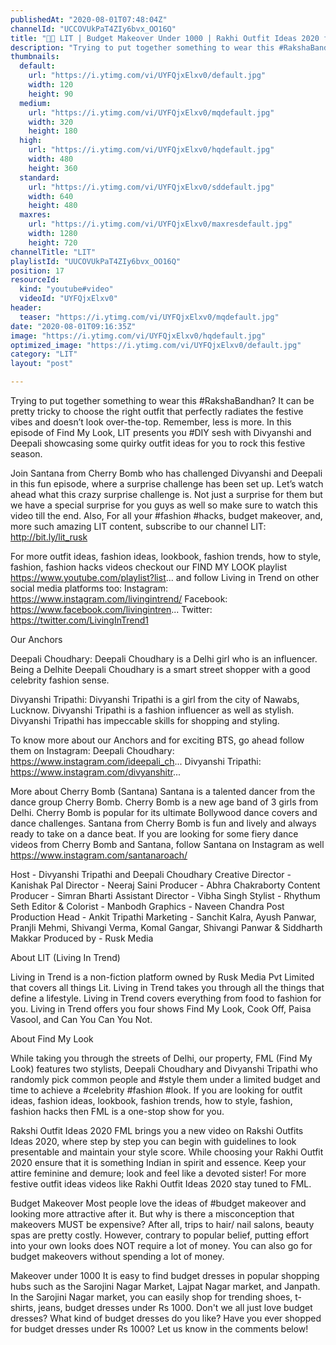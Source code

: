 ```yaml
---
publishedAt: "2020-08-01T07:48:04Z"
channelId: "UCCOVUkPaT4ZIy6bvx_OO16Q"
title: "👚😮 LIT | Budget Makeover Under 1000 | Rakhi Outfit Ideas 2020 ft. Santana Roach (Cherry Bomb) | FML"
description: "Trying to put together something to wear this #RakshaBandhan? It can be pretty tricky to choose the right outfit that perfectly radiates the festive vibes and doesn’t look over-the-top. Remember, less is more. In this episode of Find My Look, LIT presents you #DIY sesh with Divyanshi and Deepali showcasing some quirky outfit ideas for you to rock this festive season.\n\nJoin Santana from Cherry Bomb who has challenged Divyanshi and Deepali in this fun episode, where a surprise challenge has been set up. Let’s watch ahead what this crazy surprise challenge is. Not just a surprise for them but we have a special surprise for you guys as well so make sure to watch this video till the end. Also, For all your #fashion #hacks, budget makeover, and, more such amazing LIT content, subscribe to our channel LIT: http://bit.ly/lit_rusk\n\nFor more outfit ideas, fashion ideas, lookbook, fashion trends, how to style, fashion, fashion hacks videos checkout our FIND MY LOOK playlist https://www.youtube.com/playlist?list... and follow Living in Trend on other social media platforms too: Instagram: https://www.instagram.com/livingintrend/ Facebook: https://www.facebook.com/livingintren... Twitter: https://twitter.com/LivingInTrend1\n\nOur Anchors\n\nDeepali Choudhary: Deepali Choudhary is a Delhi girl who is an influencer. Being a Delhite Deepali Choudhary is a smart street shopper with a good celebrity fashion sense.\n\nDivyanshi Tripathi: Divyanshi Tripathi is a girl from the city of Nawabs, Lucknow. Divyanshi Tripathi is a fashion influencer as well as stylish. Divyanshi Tripathi has impeccable skills for shopping and styling.\n\nTo know more about our Anchors and for exciting BTS, go ahead follow them on Instagram: Deepali Choudhary: https://www.instagram.com/ideepali_ch... Divyanshi Tripathi: https://www.instagram.com/divyanshitr...\n\nMore about Cherry Bomb (Santana)\nSantana is a talented dancer from the dance group Cherry Bomb. Cherry Bomb is a new age band of 3 girls from Delhi. Cherry Bomb is popular for its ultimate Bollywood dance covers and dance challenges. Santana from Cherry Bomb is fun and lively and always ready to take on a dance beat. \nIf you are looking for some fiery dance videos from Cherry Bomb and Santana, follow Santana on Instagram as well https://www.instagram.com/santanaroach/\n\nHost - Divyanshi Tripathi and Deepali Choudhary\nCreative Director - Kanishak Pal\nDirector - Neeraj Saini\nProducer - Abhra Chakraborty\nContent Producer - Simran Bharti\nAssistant Director - Vibha Singh\nStylist - Rhythum Seth\nEditor & Colorist - Manbodh \nGraphics - Naveen Chandra\nPost Production Head - Ankit Tripathi \nMarketing - Sanchit Kalra, Ayush Panwar, Pranjli Mehmi, Shivangi Verma, Komal Gangar, Shivangi Panwar & Siddharth Makkar\nProduced by - Rusk Media\n\nAbout LIT (Living In Trend)\n\nLiving in Trend is a non-fiction platform owned by Rusk Media Pvt Limited that covers all things Lit. Living in Trend takes you through all the things that define a lifestyle. Living in Trend covers everything from food to fashion for you. Living in Trend offers you four shows Find My Look, Cook Off, Paisa Vasool, and Can You Can You Not.\n\nAbout Find My Look\n\nWhile taking you through the streets of Delhi, our property, FML (Find My Look) features two stylists, Deepali Choudhary and Divyanshi Tripathi who randomly pick common people and #style them under a limited budget and time to achieve a #celebrity #fashion #look. If you are looking for outfit ideas, fashion ideas, lookbook, fashion trends, how to style, fashion, fashion hacks then FML is a one-stop show for you.\n\nRakshi Outfit Ideas 2020\nFML brings you a new video on Rakshi Outfits Ideas 2020, where step by step you can begin with guidelines to look presentable and maintain your style score. While choosing your Rakhi Outfit 2020 ensure that it is something Indian in spirit and essence. Keep your attire feminine and demure; look and feel like a devoted sister! For more festive outfit ideas videos like Rakhi Outfit Ideas 2020 stay tuned to FML. \n\nBudget Makeover\nMost people love the ideas of #budget makeover and looking more attractive after it. But why is there a misconception that makeovers MUST be expensive? After all, trips to hair/ nail salons, beauty spas are pretty costly. However, contrary to popular belief, putting effort into your own looks does NOT require a lot of money. You can also go for budget makeovers without spending a lot of money.\n\nMakeover under 1000\nIt is easy to find budget dresses in popular shopping hubs such as the Sarojini Nagar Market, Lajpat Nagar market, and Janpath. In the Sarojini Nagar market, you can easily shop for trending shoes, t-shirts, jeans, budget dresses under Rs 1000. Don't we all just love budget dresses? What kind of budget dresses do you like? Have you ever shopped for budget dresses under Rs 1000? Let us know in the comments below!"
thumbnails:
  default:
    url: "https://i.ytimg.com/vi/UYFQjxElxv0/default.jpg"
    width: 120
    height: 90
  medium:
    url: "https://i.ytimg.com/vi/UYFQjxElxv0/mqdefault.jpg"
    width: 320
    height: 180
  high:
    url: "https://i.ytimg.com/vi/UYFQjxElxv0/hqdefault.jpg"
    width: 480
    height: 360
  standard:
    url: "https://i.ytimg.com/vi/UYFQjxElxv0/sddefault.jpg"
    width: 640
    height: 480
  maxres:
    url: "https://i.ytimg.com/vi/UYFQjxElxv0/maxresdefault.jpg"
    width: 1280
    height: 720
channelTitle: "LIT"
playlistId: "UUCOVUkPaT4ZIy6bvx_OO16Q"
position: 17
resourceId:
  kind: "youtube#video"
  videoId: "UYFQjxElxv0"
header:
  teaser: "https://i.ytimg.com/vi/UYFQjxElxv0/mqdefault.jpg"
date: "2020-08-01T09:16:35Z"
image: "https://i.ytimg.com/vi/UYFQjxElxv0/hqdefault.jpg"
optimized_image: "https://i.ytimg.com/vi/UYFQjxElxv0/default.jpg"
category: "LIT"
layout: "post"

---
```

Trying to put together something to wear this #RakshaBandhan? It can be pretty tricky to choose the right outfit that perfectly radiates the festive vibes and doesn’t look over-the-top. Remember, less is more. In this episode of Find My Look, LIT presents you #DIY sesh with Divyanshi and Deepali showcasing some quirky outfit ideas for you to rock this festive season.

Join Santana from Cherry Bomb who has challenged Divyanshi and Deepali in this fun episode, where a surprise challenge has been set up. Let’s watch ahead what this crazy surprise challenge is. Not just a surprise for them but we have a special surprise for you guys as well so make sure to watch this video till the end. Also, For all your #fashion #hacks, budget makeover, and, more such amazing LIT content, subscribe to our channel LIT: http://bit.ly/lit_rusk

For more outfit ideas, fashion ideas, lookbook, fashion trends, how to style, fashion, fashion hacks videos checkout our FIND MY LOOK playlist https://www.youtube.com/playlist?list... and follow Living in Trend on other social media platforms too: Instagram: https://www.instagram.com/livingintrend/ Facebook: https://www.facebook.com/livingintren... Twitter: https://twitter.com/LivingInTrend1

Our Anchors

Deepali Choudhary: Deepali Choudhary is a Delhi girl who is an influencer. Being a Delhite Deepali Choudhary is a smart street shopper with a good celebrity fashion sense.

Divyanshi Tripathi: Divyanshi Tripathi is a girl from the city of Nawabs, Lucknow. Divyanshi Tripathi is a fashion influencer as well as stylish. Divyanshi Tripathi has impeccable skills for shopping and styling.

To know more about our Anchors and for exciting BTS, go ahead follow them on Instagram: Deepali Choudhary: https://www.instagram.com/ideepali_ch... Divyanshi Tripathi: https://www.instagram.com/divyanshitr...

More about Cherry Bomb (Santana)
Santana is a talented dancer from the dance group Cherry Bomb. Cherry Bomb is a new age band of 3 girls from Delhi. Cherry Bomb is popular for its ultimate Bollywood dance covers and dance challenges. Santana from Cherry Bomb is fun and lively and always ready to take on a dance beat. 
If you are looking for some fiery dance videos from Cherry Bomb and Santana, follow Santana on Instagram as well https://www.instagram.com/santanaroach/

Host - Divyanshi Tripathi and Deepali Choudhary
Creative Director - Kanishak Pal
Director - Neeraj Saini
Producer - Abhra Chakraborty
Content Producer - Simran Bharti
Assistant Director - Vibha Singh
Stylist - Rhythum Seth
Editor & Colorist - Manbodh 
Graphics - Naveen Chandra
Post Production Head - Ankit Tripathi 
Marketing - Sanchit Kalra, Ayush Panwar, Pranjli Mehmi, Shivangi Verma, Komal Gangar, Shivangi Panwar & Siddharth Makkar
Produced by - Rusk Media

About LIT (Living In Trend)

Living in Trend is a non-fiction platform owned by Rusk Media Pvt Limited that covers all things Lit. Living in Trend takes you through all the things that define a lifestyle. Living in Trend covers everything from food to fashion for you. Living in Trend offers you four shows Find My Look, Cook Off, Paisa Vasool, and Can You Can You Not.

About Find My Look

While taking you through the streets of Delhi, our property, FML (Find My Look) features two stylists, Deepali Choudhary and Divyanshi Tripathi who randomly pick common people and #style them under a limited budget and time to achieve a #celebrity #fashion #look. If you are looking for outfit ideas, fashion ideas, lookbook, fashion trends, how to style, fashion, fashion hacks then FML is a one-stop show for you.

Rakshi Outfit Ideas 2020
FML brings you a new video on Rakshi Outfits Ideas 2020, where step by step you can begin with guidelines to look presentable and maintain your style score. While choosing your Rakhi Outfit 2020 ensure that it is something Indian in spirit and essence. Keep your attire feminine and demure; look and feel like a devoted sister! For more festive outfit ideas videos like Rakhi Outfit Ideas 2020 stay tuned to FML. 

Budget Makeover
Most people love the ideas of #budget makeover and looking more attractive after it. But why is there a misconception that makeovers MUST be expensive? After all, trips to hair/ nail salons, beauty spas are pretty costly. However, contrary to popular belief, putting effort into your own looks does NOT require a lot of money. You can also go for budget makeovers without spending a lot of money.

Makeover under 1000
It is easy to find budget dresses in popular shopping hubs such as the Sarojini Nagar Market, Lajpat Nagar market, and Janpath. In the Sarojini Nagar market, you can easily shop for trending shoes, t-shirts, jeans, budget dresses under Rs 1000. Don't we all just love budget dresses? What kind of budget dresses do you like? Have you ever shopped for budget dresses under Rs 1000? Let us know in the comments below!